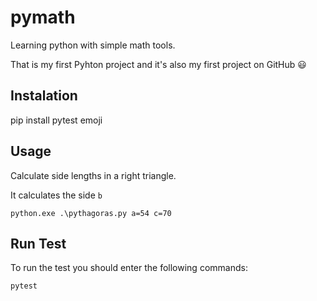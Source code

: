 # pymath
Learning python with simple math tools.

That is my first Pyhton project and it's also my first project on GitHub :smiley:

## Instalation

pip install pytest emoji

## Usage

Calculate side lengths in a right triangle.

It calculates the side `b`
```
python.exe .\pythagoras.py a=54 c=70
```

## Run Test

To run the test you should enter the following commands:

```
pytest
```